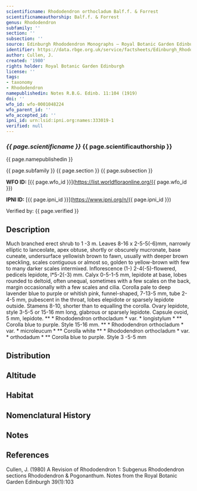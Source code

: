 ```yaml
---
scientificname: Rhododendron orthocladum Balf.f. & Forrest
scientificnameauthorship: Balf.f. & Forrest
genus: Rhododendron
subfamily: ''
section: ''
subsection: ''
source: Edinburgh Rhododendron Monographs – Royal Botanic Garden Edinburgh
identifier: https://data.rbge.org.uk/service/factsheets/Edinburgh_Rhododendron_Monographs.xhtml
author: Cullen, J.
created: '1980'
rights holder: Royal Botanic Garden Edinburgh
license: ''
tags:
- taxonomy
- Rhododendron
namepublishedin: Notes R.B.G. Edinb. 11:104 (1919)
doi: ''
wfo_id: wfo-0001048224
wfo_parent_id: ''
wfo_accepted_id: ''
ipni_id: urn:lsid:ipni.org:names:333019-1
verified: null
---
```

### _{{ page.scientificname }}_ {{ page.scientificauthorship }}
 {{ page.namepublishedin }}

{{ page.subfamily }} {{ page.section }} {{ page.subsection }}

**WFO ID:** [{{ page.wfo_id }}](https://list.worldfloraonline.org/{{ page.wfo_id }})

**IPNI ID:** [{{ page.ipni_id }}](https://www.ipni.org/n/{{ page.ipni_id }})

Verified by: {{ page.verified }}



## Description
Much branched erect shrub to 1 -3 m. Leaves 8-16 x 2-5-5(-6)mm, narrowly elliptic to lanceolate, apex obtuse, shortly or obscurely mucronate, base cuneate, undersurface yellowish brown to fawn, usually with deeper brown speckling, scales contiguous or almost so, golden to yellow-brown with few to many darker scales intermixed. Inflorescence (1-) 2-4(-5)-flowered, pedicels lepidote, l*5-2(-3) mm. Calyx 0-5-1-5 mm, lepidote at base, lobes rounded to deltoid, often unequal, sometimes with a few scales on the back, margin occasionally with a few scales and cilia. Corolla pale to deep lavender blue to purple or whitish pink, funnel-shaped, 7-13-5 mm, tube 2-4-5 mm, pubescent in the throat, lobes elepidote or sparsely lepidote outside. Stamens 8-10, shorter than to equalling the corolla. Ovary lepidote, style 3-5-5 or 15-16 mm long, glabrous or sparsely lepidote. Capsule ovoid, 5 mm, lepidote. ** * Rhododendron orthocladum * var. * longistylum * ** Corolla blue to purple. Style 15-16 mm. ** * Rhododendron orthocladum * var. * microleucum * ** Corolla white ** * Rhododendron orthocladum * var. * orthodadum * ** Corolla blue to purple. Style 3 -5-5 mm

## Distribution


## Altitude


## Habitat


## Nomenclatural History

                       
## Notes


## References

Cullen, J. (1980) A Revision of Rhododendron 1: Subgenus Rhododendron sections Rhododendron & Pogonanthum. Notes from the Royal Botanic Garden Edinburgh 39(1):103

